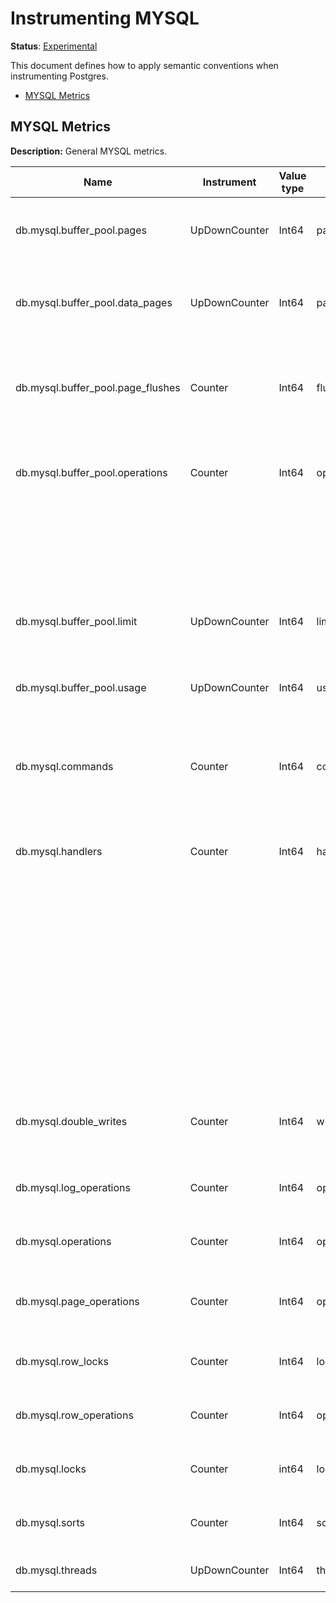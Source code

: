 # Instrumenting MYSQL

**Status**: [Experimental](../../../document-status.md)

This document defines how to apply semantic conventions when instrumenting Postgres.

<!-- toc -->

- [MYSQL Metrics](#mysql-metrics)

<!-- tocstop -->

## MYSQL Metrics

**Description:** General MYSQL metrics.

| Name                                | Instrument    | Value type | Unit       | Unit ([UCUM](../README.md#instrument-units)) | Description                         | Attribute Key | Attribute Values |
|-------------------------------------| ------------- | ---------- | ---------- | -------------------------------------------- | ----------------------------------- | ------------- | ---------------- |
| db.mysql.buffer_pool.pages          | UpDownCounter | Int64      | pages      | `{pages}`  | The number of pages in the InnoDB buffer pool. | `buffer_pool_pages` | `data`, `free`, `misc`            |
| db.mysql.buffer_pool.data_pages     | UpDownCounter | Int64      | pages      | `{pages}` | The number of data pages in the InnoDB buffer pool. | `buffer_pool_data` | `dirty`, `clean`              |
| db.mysql.buffer_pool.page_flushes   | Counter       | Int64      | flushes    | `{flushes}` | The number of requests to flush pages from the InnoDB buffer pool. | |               |
| db.mysql.buffer_pool.operations     | Counter       | Int64      | operations | `{operations}` | The number of operations on the InnoDB buffer pool. | `buffer_pool_operations` | The buffer pool operations types. |
|                                     |               |            |            |              |                                                   |           | `read_ahead_rnd`, `read_ahead`, `read_ahead_evicted`, `read_requests`, `reads`, `wait_free`, `write_requests` |
| db.mysql.buffer_pool.limit          | UpDownCounter | Int64      | limit      | `{limit}`  | The configured size of the InnoDB buffer pool. | | 
| db.mysql.buffer_pool.usage          | UpDownCounter | Int64      | usage      | `{usage}`  | The number of bytes in the InnoDB buffer pool. | `buffer_pool_data` | `dirty`, `clean` |
| db.mysql.commands                   | Counter       | Int64      | commands   | `{commands}` | The number of times each type of command has been executed. | `command` | `execute`, `close`, `fetch`, `prepare`, `reset`, `send_long_data` |
| db.mysql.handlers                   | Counter       | Int64      | handlers   | `{handlers}` | The number of requests to various MySQL handlers. | `handler` | The handler types |
|                                     |               |            |            |              |                                                   |           | `ommit`, `delete`, `discover`, `external_lock`, `mrr_init`, `prepare`, `read_first`, `read_key`, `read_last`, `read_next`, `read_prev`, `read_rnd`, `read_rnd_next`, `rollback`, `savepoint`, `savepoint_rollback`, `update`, `write` |
| db.mysql.double_writes              | Counter       | Int64      | writes     | `writes` | The number of writes to the InnoDB doublewrite buffer. | `double_writes` | `pages_written`, `writes` |
| db.mysql.log_operations             | Counter       | Int64      | operations | `{operations}` | The number of InnoDB log operations. | `log_operations` | `waits`, `write_requests`, `writes` |
| db.mysql.operations                 | Counter       | Int64      | operations | `{operations}` | The number of InnoDB operations. | `operations` | `fsyncs`, `reads`, `writes` |
| db.mysql.page_operations            | Counter       | Int64      | operations | `{operations}` | The number of InnoDB page operations. | `page_operations` | `created`, `read`, `written` | 
| db.mysql.row_locks                  | Counter       | Int64      | locks      | `{locks}`      | The number of InnoDB row locks. | `row_locks` | `waits`, `time` |
| db.mysql.row_operations             | Counter       | Int64      | operations | `{operations}` | The number of InnoDB row operations. | `row_operations` | `deleted`, `inserted`, `read`, `updated` |
| db.mysql.locks                      | Counter       | int64      | locks      | `{locks}`      | The number of MySQL locks. | `locks` | `immediate`, `waited` |
| db.mysql.sorts                      | Counter       | Int64      | sorts      | `{sorts}`      | The number of MySQL sorts. | `sorts` | `merge_passes`, `range`, `rows`, `scan` |
| db.mysql.threads                    | UpDownCounter | Int64      | threads    | `{threads}`    | The state of MySQL threads. | `threads` | `cached`, `connected`, `created`, `running` |
